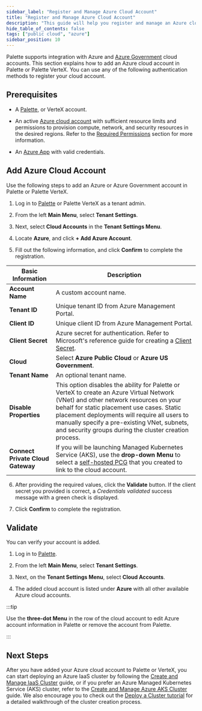 ```yaml
---
sidebar_label: "Register and Manage Azure Cloud Account"
title: "Register and Manage Azure Cloud Account"
description: "This guide will help you register and manage an Azure cloud account in Palette"
hide_table_of_contents: false
tags: ["public cloud", "azure"]
sidebar_position: 10
---
```



Palette supports integration with Azure and [Azure Government](https://azure.microsoft.com/en-us/explore/global-infrastructure/government) cloud accounts. This section explains how to add an Azure cloud account in Palette or Palette VerteX. You can use any of the following authentication methods to register your cloud account.


## Prerequisites

* A [Palette](https://console.spectrocloud.com/), or VerteX account. 

* An active [Azure cloud account](https://portal.azure.com/) with sufficient resource limits and permissions to provision compute, network, and security resources in the desired regions. Refer to the [Required Permissions](./required-permissions.md) section for more information.

* An [Azure App](https://learn.microsoft.com/en-us/azure/app-service/overview) with valid credentials.




## Add Azure Cloud Account

Use the following steps to add an Azure or Azure Government account in Palette or Palette VerteX.

1. Log in to [Palette](https://console.spectrocloud.com) or Palette VerteX as a tenant admin.

2. From the left **Main Menu**, select **Tenant Settings**. 

3. Next, select **Cloud Accounts** in the **Tenant Settings Menu**. 

4. Locate **Azure**, and click **+ Add Azure Account**.

5. Fill out the following information, and click **Confirm** to complete the registration.

|   **Basic Information** |**Description**|
|-------------------------|-----------|
|**Account Name**| A custom account name.|
|**Tenant ID**| Unique tenant ID from Azure Management Portal.|
|**Client ID**| Unique client ID from Azure Management Portal.|
|**Client Secret**| Azure secret for authentication. Refer to Microsoft's reference guide for creating a [Client Secret](https://docs.microsoft.com/en-us/azure/active-directory/develop/howto-create-service-principal-portal#create-an-azure-active-directory-application).  |
| **Cloud** | Select **Azure Public Cloud** or **Azure US Government**. |
|**Tenant Name**| An optional tenant name.|
|**Disable Properties**| This option disables the ability for Palette or VerteX to create an Azure Virtual Network (VNet) and other network resources on your behalf for static placement use cases. Static placement deployments will require all users to manually specify a pre-existing VNet, subnets, and security groups during the cluster creation process.  |
|**Connect Private Cloud Gateway**| If you will be launching Managed Kubernetes Service (AKS), use the **drop-down Menu** to select a [self-hosted PCG](gateways.md) that you created to link to the cloud account.|

6. After providing the required values, click the **Validate** button. If the client secret you provided is correct, a *Credentials validated* success message with a green check is displayed.

7. Click **Confirm** to complete the registration.


## Validate

You can verify your account is added.

1. Log in to [Palette](https://console.spectrocloud.com).

2. From the left **Main Menu**, select **Tenant Settings**. 

3. Next, on the **Tenant Settings Menu**, select **Cloud Accounts**.

4. The added cloud account is listed under **Azure** with all other available Azure cloud accounts. 


:::tip

Use the **three-dot Menu** in the row of the cloud account to edit Azure account information in Palette or remove the account from Palette.

:::


## Next Steps

After you have added your Azure cloud account to Palette or VerteX, you can start deploying an Azure IaaS cluster by following the  [Create and Manage IaaS Cluster](./create-azure-cluster.md) guide, or if you prefer an Azure Managed Kubernetes Service (AKS) cluster, refer to the [Create and Manage Azure AKS Cluster](./azure.md) guide. We also encourage you to check out the [Deploy a Cluster tutorial](../deploy-k8s-cluster.md) for a detailed walkthrough of the cluster creation process.